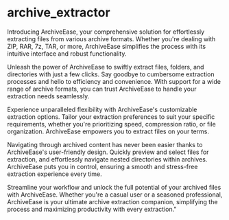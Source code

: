 # archive_extractor
Introducing ArchiveEase, your comprehensive solution for effortlessly extracting files from various archive formats. Whether you're dealing with ZIP, RAR, 7z, TAR, or more, ArchiveEase simplifies the process with its intuitive interface and robust functionality.

Unleash the power of ArchiveEase to swiftly extract files, folders, and directories with just a few clicks. Say goodbye to cumbersome extraction processes and hello to efficiency and convenience. With support for a wide range of archive formats, you can trust ArchiveEase to handle your extraction needs seamlessly.

Experience unparalleled flexibility with ArchiveEase's customizable extraction options. Tailor your extraction preferences to suit your specific requirements, whether you're prioritizing speed, compression ratio, or file organization. ArchiveEase empowers you to extract files on your terms.

Navigating through archived content has never been easier thanks to ArchiveEase's user-friendly design. Quickly preview and select files for extraction, and effortlessly navigate nested directories within archives. ArchiveEase puts you in control, ensuring a smooth and stress-free extraction experience every time.

Streamline your workflow and unlock the full potential of your archived files with ArchiveEase. Whether you're a casual user or a seasoned professional, ArchiveEase is your ultimate archive extraction companion, simplifying the process and maximizing productivity with every extraction."
